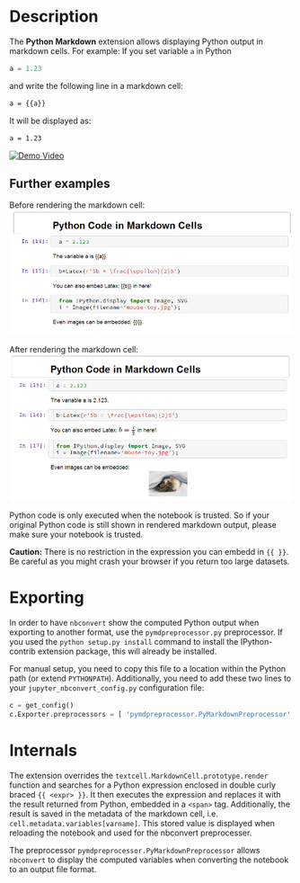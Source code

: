 Description
===========
The **Python Markdown** extension allows displaying Python output in markdown cells.
For example:
If you set variable `a` in Python

```Python
a = 1.23
```

and write the following line in a markdown cell:

```Markdown
a = {{a}}
```

It will be displayed as:

```Markdown
a = 1.23
```

[![Demo Video](http://img.youtube.com/vi/_wLwLsgkExc/0.jpg)](https://youtu.be/_wLwLsgkExc)


Further examples
----------------

Before rendering the markdown cell:
![before](python-markdown-pre.png)

After rendering the markdown cell:
![after](python-markdown-post.png)

Python code is only executed when the notebook is trusted. So if your original Python code is still shown in 
rendered markdown output, please make sure your notebook is trusted.

**Caution:** There is no restriction in the expression you can embedd in `{{ }}`. Be careful as you might crash your 
browser if you return too large datasets.


Exporting
=========

In order to have `nbconvert` show the computed Python output when exporting to another format, 
use the `pymdpreprocessor.py` preprocessor. If you used the `python setup.py install` command to install the
IPython-contrib extension package, this will already be installed.   

For manual setup, you need to copy this file to a location within the Python path (or extend `PYTHONPATH`).
Additionally, you need to add these two lines to your `jupyter_nbconvert_config.py` configuration file:
```Python
c = get_config()
c.Exporter.preprocessors = [ 'pymdpreprocessor.PyMarkdownPreprocessor' ]
```

Internals
=========

The extension overrides the `textcell.MarkdownCell.prototype.render` function and searches for a Python expression enclosed in 
double curly braced `{{ <expr> }}`. It then executes the expression and replaces it with the result returned from Python, embedded 
in a `<span>` tag.
Additionally, the result is saved in the metadata of the markdown cell, i.e. `cell.metadata.variables[varname]`. 
This stored value is displayed when reloading the notebook and used for the nbconvert preprocesser.

The preprocessor `pymdpreprocessor.PyMarkdownPreprocessor` allows `nbconvert` to display the computed variables 
when converting the notebook to an output file format.
